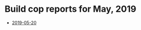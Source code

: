 # Build cop reports for May, 2019

* [2019-05-20](https://bitbucket.org/osrf/gazebo/wiki/buildcop/2019/05/20.md)
